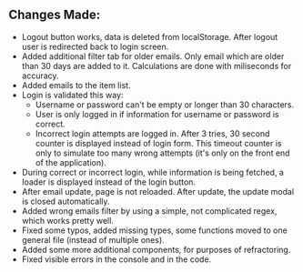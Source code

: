 
## Changes Made:

* Logout button works, data is deleted from localStorage. After logout user is redirected back to login screen.
* Added additional filter tab for older emails. Only email which are older than 30 days are added to it. Calculations are done with miliseconds for accuracy.
* Added emails to the item list.
* Login is validated this way: 
    - Username or password can't be empty or longer than 30 characters.
    - User is only logged in if information for username or password is correct.
    - Incorrect login attempts are logged in. After 3 tries, 30 second counter is displayed instead of login form. This timeout counter is only to simulate too many wrong attempts (it's only on the front end of the application).
* During correct or incorrect login, while information is being fetched, a loader is displayed instead of the login button.
* After email update, page is not reloaded. After update, the update modal is closed automatically.
* Added wrong emails filter by using a simple, not complicated regex, which works pretty well.
* Fixed some typos, added missing types, some functions moved to one general file (instead of multiple ones).
* Added some more additional components, for purposes of refractoring.
* Fixed visible errors in the console and in the code.